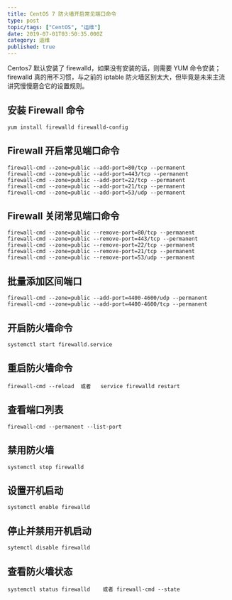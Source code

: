 ```yaml
---
title: CentOS 7 防火墙开启常见端口命令
type: post
topic/tags: ["CentOS", "运维"]
date: 2019-07-01T03:50:35.000Z
category: 运维
published: true
---
```


Centos7 默认安装了 firewalld，如果没有安装的话，则需要 YUM 命令安装；firewalld 真的用不习惯，与之前的 iptable 防火墙区别太大，但毕竟是未来主流讲究慢慢磨合它的设置规则。
## 安装 Firewall 命令
```shell
yum install firewalld firewalld-config
```
## Firewall 开启常见端口命令
```shell
firewall-cmd --zone=public --add-port=80/tcp --permanent
firewall-cmd --zone=public --add-port=443/tcp --permanent
firewall-cmd --zone=public --add-port=22/tcp --permanent
firewall-cmd --zone=public --add-port=21/tcp --permanent
firewall-cmd --zone=public --add-port=53/udp --permanent
```
## Firewall 关闭常见端口命令
```shell
firewall-cmd --zone=public --remove-port=80/tcp --permanent
firewall-cmd --zone=public --remove-port=443/tcp --permanent
firewall-cmd --zone=public --remove-port=22/tcp --permanent
firewall-cmd --zone=public --remove-port=21/tcp --permanent
firewall-cmd --zone=public --remove-port=53/udp --permanent
```
## 批量添加区间端口
```shell
firewall-cmd --zone=public --add-port=4400-4600/udp --permanent
firewall-cmd --zone=public --add-port=4400-4600/tcp --permanent
```
## 开启防火墙命令
```shell
systemctl start firewalld.service
```
## 重启防火墙命令
```shell
firewall-cmd --reload  或者   service firewalld restart
```
## 查看端口列表
```shell
firewall-cmd --permanent --list-port
```
## 禁用防火墙
```shell
systemctl stop firewalld
```
## 设置开机启动
```shell
systemctl enable firewalld
```
## 停止并禁用开机启动
```shell
sytemctl disable firewalld
```
## 查看防火墙状态
```shell
systemctl status firewalld    或者 firewall-cmd --state
```


